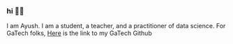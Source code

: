### hi ✌🏻

I am Ayush. I am a student, a teacher, and a practitioner of data science. For GaTech folks, [Here](https://github.gatech.edu/asubedi6) is the link to my GaTech Github
